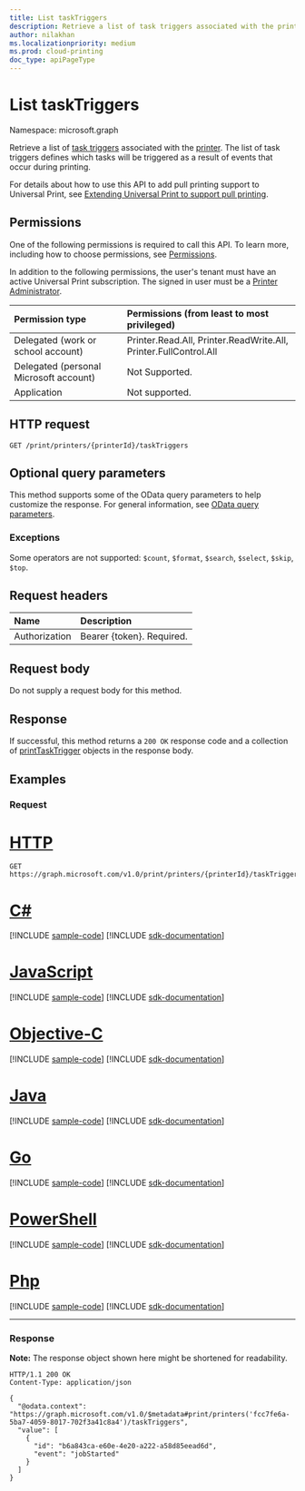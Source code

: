 ```yaml
---
title: List taskTriggers
description: Retrieve a list of task triggers associated with the printer.
author: nilakhan
ms.localizationpriority: medium
ms.prod: cloud-printing
doc_type: apiPageType
---
```


# List taskTriggers
Namespace: microsoft.graph

Retrieve a list of [task triggers](../resources/printtasktrigger.md) associated with the [printer](../resources/printer.md). The list of task triggers defines which tasks will be triggered as a result of events that occur during printing.

For details about how to use this API to add pull printing support to Universal Print, see [Extending Universal Print to support pull printing](/graph/universal-print-concept-overview#extending-universal-print-to-support-pull-printing).

## Permissions
One of the following permissions is required to call this API. To learn more, including how to choose permissions, see [Permissions](/graph/permissions-reference).

In addition to the following permissions, the user's tenant must have an active Universal Print subscription. The signed in user must be a [Printer Administrator](/azure/active-directory/users-groups-roles/directory-assign-admin-roles#printer-administrator).

|Permission type | Permissions (from least to most privileged) |
|:---------------|:--------------------------------------------|
|Delegated (work or school account)| Printer.Read.All, Printer.ReadWrite.All, Printer.FullControl.All |
|Delegated (personal Microsoft account)|Not Supported.|
|Application| Not supported. |

## HTTP request

<!-- {
  "blockType": "ignored"
}
-->
``` http
GET /print/printers/{printerId}/taskTriggers
```

## Optional query parameters
This method supports some of the OData query parameters to help customize the response. For general information, see [OData query parameters](/graph/query-parameters).

### Exceptions
Some operators are not supported: `$count`, `$format`, `$search`, `$select`, `$skip`, `$top`.

## Request headers
|Name|Description|
|:---|:---|
|Authorization|Bearer {token}. Required.|

## Request body
Do not supply a request body for this method.

## Response

If successful, this method returns a `200 OK` response code and a collection of [printTaskTrigger](../resources/printtasktrigger.md) objects in the response body.

## Examples

### Request

# [HTTP](#tab/http)
<!-- {
  "blockType": "request",
  "name": "list_printtasktrigger"
}
-->
``` http
GET https://graph.microsoft.com/v1.0/print/printers/{printerId}/taskTriggers
```
# [C#](#tab/csharp)
[!INCLUDE [sample-code](../includes/snippets/csharp/list-printtasktrigger-csharp-snippets.md)]
[!INCLUDE [sdk-documentation](../includes/snippets/snippets-sdk-documentation-link.md)]

# [JavaScript](#tab/javascript)
[!INCLUDE [sample-code](../includes/snippets/javascript/list-printtasktrigger-javascript-snippets.md)]
[!INCLUDE [sdk-documentation](../includes/snippets/snippets-sdk-documentation-link.md)]

# [Objective-C](#tab/objc)
[!INCLUDE [sample-code](../includes/snippets/objc/list-printtasktrigger-objc-snippets.md)]
[!INCLUDE [sdk-documentation](../includes/snippets/snippets-sdk-documentation-link.md)]

# [Java](#tab/java)
[!INCLUDE [sample-code](../includes/snippets/java/list-printtasktrigger-java-snippets.md)]
[!INCLUDE [sdk-documentation](../includes/snippets/snippets-sdk-documentation-link.md)]

# [Go](#tab/go)
[!INCLUDE [sample-code](../includes/snippets/go/list-printtasktrigger-go-snippets.md)]
[!INCLUDE [sdk-documentation](../includes/snippets/snippets-sdk-documentation-link.md)]

# [PowerShell](#tab/powershell)
[!INCLUDE [sample-code](../includes/snippets/powershell/list-printtasktrigger-powershell-snippets.md)]
[!INCLUDE [sdk-documentation](../includes/snippets/snippets-sdk-documentation-link.md)]

# [Php](#tab/php)
[!INCLUDE [sample-code](../includes/snippets/php/list-printtasktrigger-php-snippets.md)]
[!INCLUDE [sdk-documentation](../includes/snippets/snippets-sdk-documentation-link.md)]

---



### Response
**Note:** The response object shown here might be shortened for readability.
<!-- {
  "blockType": "response",
  "truncated": true,
  "@odata.type": "Collection(microsoft.graph.printTaskTrigger)"
}
-->
``` http
HTTP/1.1 200 OK
Content-Type: application/json

{
  "@odata.context": "https://graph.microsoft.com/v1.0/$metadata#print/printers('fcc7fe6a-5ba7-4059-8017-702f3a41c8a4')/taskTriggers",
  "value": [
    {
      "id": "b6a843ca-e60e-4e20-a222-a58d85eead6d",
      "event": "jobStarted"
    }
  ]
}
```

